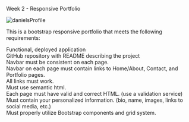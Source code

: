 Week 2 - Responsive Portfolio

![danielsProfile](https://user-images.githubusercontent.com/66084799/90957452-9b7c6880-e45b-11ea-864f-854ab88742d8.png)

This is a bootstrap responsive portfolio that meets the following requirements:  

Functional, deployed application  
GitHub repository with README describing the project  
Navbar must be consistent on each page.  
Navbar on each page must contain links to Home/About, Contact, and Portfolio pages.  
All links must work.  
Must use semantic html.  
Each page must have valid and correct HTML. (use a validation service)    
Must contain your personalized information. (bio, name, images, links to social media, etc.)    
Must properly utilize Bootstrap components and grid system.    
